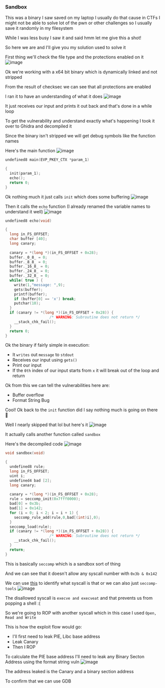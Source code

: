 <h3> Sandbox </h3>

This was a binary I saw saved on my laptop I usually do that cause in CTFs I might not be able to solve lot of the pwn or other challenges so I usually save it randomly in my filesystem 

While I was less busy I saw it and said hmm let me give this a shot!

So here we are and I'll give you my solution used to solve it

First thing we'll check the file type and the protections enabled on it
![image](https://github.com/h4ckyou/h4ckyou.github.io/assets/127159644/7fddcda1-be63-4323-a703-3766620adc46)

Ok we're working with a x64 bit binary which is dynamically linked and not stripped 

From the result of checksec we can see that all protections are enabled 

I ran it to have an understanding of what it does
![image](https://github.com/h4ckyou/h4ckyou.github.io/assets/127159644/985dd096-c94f-4d85-b76b-7e4347408a03)

It just receives our input and prints it out back and that's done in a while loop

To get the vulnerability and understand exactly what's happening I took it over to Ghidra and decompiled it

Since the binary isn't stripped we will get debug symbols like the function names 

Here's the main function
![image](https://github.com/h4ckyou/h4ckyou.github.io/assets/127159644/b4ec45a5-02eb-4e7c-b633-b30c5553727c)

```c
undefined8 main(EVP_PKEY_CTX *param_1)

{
  init(param_1);
  echo();
  return 0;
}
```

Ok nothing much it just calls `init` which does some buffering
![image](https://github.com/h4ckyou/h4ckyou.github.io/assets/127159644/1fc3f08e-be89-450f-8d8e-4da6f91f05b1)

Then it calls the `echo` function (I already renamed the variable names to understand it well)
![image](https://github.com/h4ckyou/h4ckyou.github.io/assets/127159644/f390840d-8de8-4336-b66b-4e1d312af8c7)

```c
undefined8 echo(void)

{
  long in_FS_OFFSET;
  char buffer [40];
  long canary;
  
  canary = *(long *)(in_FS_OFFSET + 0x28);
  buffer._0_8_ = 0;
  buffer._8_8_ = 0;
  buffer._16_8_ = 0;
  buffer._24_8_ = 0;
  buffer._32_8_ = 0;
  while( true ) {
    write(1,"message: ",9);
    gets(buffer);
    printf(buffer);
    if (buffer[0] == 'x') break;
    putchar(10);
  }
  if (canary != *(long *)(in_FS_OFFSET + 0x28)) {
                    /* WARNING: Subroutine does not return */
    __stack_chk_fail();
  }
  return 0;
}
```

Ok the binary if fairly simple in execution:
- It `writes` out `message` to `stdout`
- Receives our input using `gets()`
- Print our input
- If the `0th` index of our input starts from `x` it will break out of the loop and return

Ok from this we can tell the vulnerabilities here are:
- Buffer overflow
- Format String Bug

Cool! Ok back to the `init` function did I say nothing much is going on there 👀

Well I nearly skipped that lol but here's it
![image](https://github.com/h4ckyou/h4ckyou.github.io/assets/127159644/7cd92df8-468b-49fe-8f58-54c1b9b204ba)

It actually calls another function called `sandbox`

Here's the decompiled code
![image](https://github.com/h4ckyou/h4ckyou.github.io/assets/127159644/bd01d611-20b1-4901-ab33-043c6bc14290)

```c
void sandbox(void)

{
  undefined8 rule;
  long in_FS_OFFSET;
  uint i;
  undefined4 bad [2];
  long canary;
  
  canary = *(long *)(in_FS_OFFSET + 0x28);
  rule = seccomp_init(0x7fff0000);
  bad[0] = 0x3b;
  bad[1] = 0x142;
  for (i = 0; i < 2; i = i + 1) {
    seccomp_rule_add(rule,0,bad[(int)i],0);
  }
  seccomp_load(rule);
  if (canary != *(long *)(in_FS_OFFSET + 0x28)) {
                    /* WARNING: Subroutine does not return */
    __stack_chk_fail();
  }
  return;
}
```

This is basically `seccomp` which is a sandbox sort of thing

And we can see that it doesn't allow any syscall number with `0x3b & 0x142`

We can use [this](https://chromium.googlesource.com/chromiumos/docs/+/master/constants/syscalls.md#x86_64-64_bit) to identify what syscall is that or we can also just `seccomp-tools`
![image](https://github.com/h4ckyou/h4ckyou.github.io/assets/127159644/a111717d-2003-482e-bc94-954fba76b5e4)

The disallowed syscall is `execve and execveat` and that prevents us from popping a shell :(

So we're going to ROP with another syscall which in this case I used `Open, Read and Write`

This is how the exploit flow would go:
- I'll first need to leak PIE, Libc base address
- Leak Canary
- Then I ROP

To calculate the PIE base address I'll need to leak any Binary Secton Address using the format string vuln
![image](https://github.com/h4ckyou/h4ckyou.github.io/assets/127159644/d734af16-3cbc-468f-a831-002aa6fb1c97)

The address leaked is the Canary and a binary section address

To confirm that we can use GDB 


